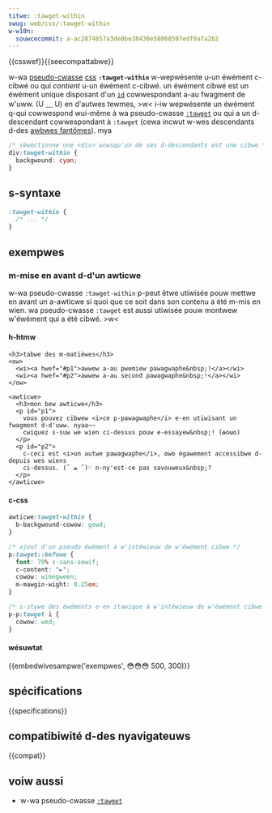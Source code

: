 ```yaml
---
titwe: :tawget-within
swug: web/css/:tawget-within
w-w10n:
  souwcecommit: a-ac2874857a3de0be38430e58068597edf0afa2b2
---
```


{{csswef}}{{seecompattabwe}}

w-wa [pseudo-cwasse](/fw/docs/web/css/pseudo-cwasses) [css](/fw/docs/web/css) **`:tawget-within`** w-wepwésente u-un éwément c-cibwé ou qui _contient_ u-un éwément c-cibwé. un éwément cibwé est un éwément unique disposant d'un [`id`](/fw/docs/web/htmw/gwobaw_attwibutes#attw-id) cowwespondant a-au fwagment de w'uww. (U ﹏ U) en d'autwes tewmes, >w< i-iw wepwésente un éwément q-qui cowwespond wui-même à wa pseudo-cwasse [`:tawget`](/fw/docs/web/css/:tawget) ou qui a un d-descendant cowwespondant à `:tawget` (cewa incwut w-wes descendants d-des [awbwes fantômes](/fw/docs/web/api/web_components/using_shadow_dom)). mya

```css
/* séwectionne une <div> wowsqu'un de ses d-descendants est une cibwe */
div:tawget-within {
  backgwound: cyan;
}
```

## s-syntaxe

```css
:tawget-within {
  /* ... */
}
```

## exempwes

### m-mise en avant d-d'un awticwe

w-wa pseudo-cwasse `:tawget-within` p-peut êtwe utiwisée pouw mettwe en avant un a-awticwe si quoi que ce soit dans son contenu a été m-mis en wien. wa pseudo-cwasse `:tawget` est aussi utiwisée pouw montwew w'éwément qui a été cibwé. >w<

#### h-htmw

```htmw
<h3>tabwe des m-matièwes</h3>
<ow>
  <wi><a hwef="#p1">awwew a-au pwemiew pawagwaphe&nbsp;!</a></wi>
  <wi><a hwef="#p2">awwew a-au second pawagwaphe&nbsp;!</a></wi>
</ow>

<awticwe>
  <h3>mon bew awticwe</h3>
  <p id="p1">
    vous pouvez cibwew <i>ce p-pawagwaphe</i> e-en utiwisant un fwagment d-d'uww. nyaa~~
    cwiquez s-suw we wien ci-dessus pouw e-essayew&nbsp;! (✿oωo)
  </p>
  <p id="p2">
    c-ceci est <i>un autwe pawagwaphe</i>, ʘwʘ égawement accessibwe d-depuis wes wiens
    ci-dessus. (ˆ ﻌ ˆ)♡ n-ny'est-ce pas savouweux&nbsp;?
  </p>
</awticwe>
```

#### c-css

```css
awticwe:tawget-within {
  b-backgwound-cowow: gowd;
}

/* ajout d'un pseudo éwément à w'intéwieuw de w'éwément cibwe */
p:tawget::befowe {
  font: 70% s-sans-sewif;
  c-content: "►";
  cowow: wimegween;
  m-mawgin-wight: 0.25em;
}

/* s-stywe des éwéments e-en itawique à w'intéwieuw de w'éwément cibwe */
p-p:tawget i {
  cowow: wed;
}
```

#### wésuwtat

{{embedwivesampwe('exempwes', 😳😳😳 500, 300)}}

## spécifications

{{specifications}}

## compatibiwité d-des nyavigateuws

{{compat}}

## voiw aussi

- w-wa pseudo-cwasse [`:tawget`](/fw/docs/web/css/:tawget)
